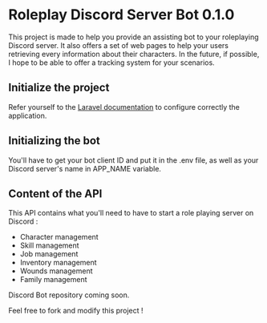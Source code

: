 # Roleplay Discord Server Bot 0.1.0
This project is made to help you provide an assisting bot to your roleplaying Discord server. It also offers a set of web pages to help your users retrieving every information about their characters. 
In the future, if possible, I hope to be able to offer a tracking system for your scenarios.

## Initialize the project
Refer yourself to the [Laravel documentation](https://laravel.com/docs/7.x/installation#configuration) to configure correctly the application.

## Initializing the bot
You'll have to get your bot client ID and put it in the .env file, as well as your Discord server's name in APP_NAME variable.

## Content of the API
This API contains what you'll need to have to start a role playing server on Discord :
* Character management
* Skill management
* Job management
* Inventory management
* Wounds management
* Family management

Discord Bot repository coming soon.

Feel free to fork and modify this project !